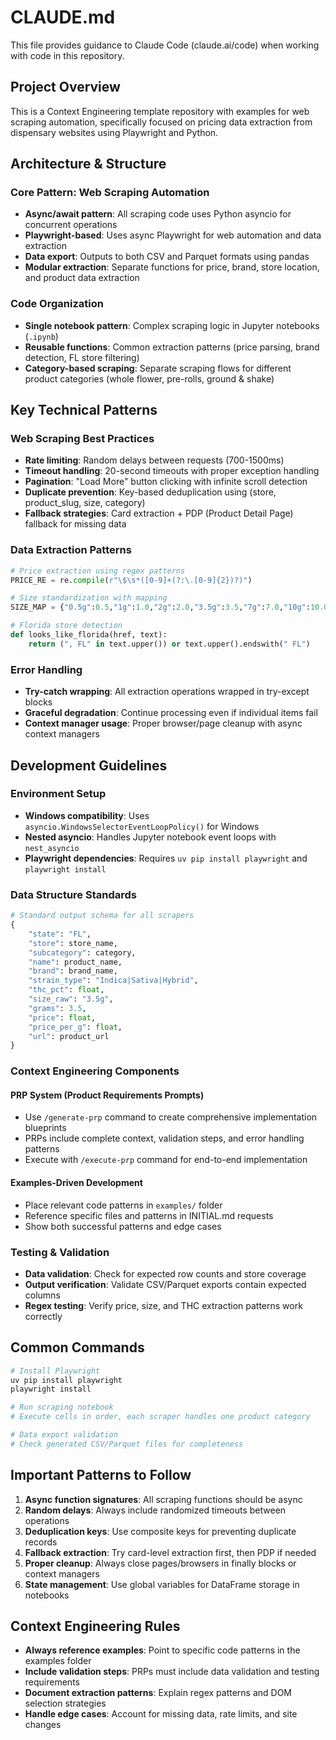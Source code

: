 # CLAUDE.md

This file provides guidance to Claude Code (claude.ai/code) when working with code in this repository.

## Project Overview

This is a Context Engineering template repository with examples for web scraping automation, specifically focused on pricing data extraction from dispensary websites using Playwright and Python.

## Architecture & Structure

### Core Pattern: Web Scraping Automation
- **Async/await pattern**: All scraping code uses Python asyncio for concurrent operations
- **Playwright-based**: Uses async Playwright for web automation and data extraction
- **Data export**: Outputs to both CSV and Parquet formats using pandas
- **Modular extraction**: Separate functions for price, brand, store location, and product data extraction

### Code Organization
- **Single notebook pattern**: Complex scraping logic in Jupyter notebooks (`.ipynb`)
- **Reusable functions**: Common extraction patterns (price parsing, brand detection, FL store filtering)
- **Category-based scraping**: Separate scraping flows for different product categories (whole flower, pre-rolls, ground & shake)

## Key Technical Patterns

### Web Scraping Best Practices
- **Rate limiting**: Random delays between requests (700-1500ms)
- **Timeout handling**: 20-second timeouts with proper exception handling
- **Pagination**: "Load More" button clicking with infinite scroll detection
- **Duplicate prevention**: Key-based deduplication using (store, product_slug, size, category)
- **Fallback strategies**: Card extraction + PDP (Product Detail Page) fallback for missing data

### Data Extraction Patterns
```python
# Price extraction using regex patterns
PRICE_RE = re.compile(r"\$\s*([0-9]+(?:\.[0-9]{2})?)")

# Size standardization with mapping
SIZE_MAP = {"0.5g":0.5,"1g":1.0,"2g":2.0,"3.5g":3.5,"7g":7.0,"10g":10.0,"14g":14.0,"28g":28.0}

# Florida store detection
def looks_like_florida(href, text):
    return (", FL" in text.upper()) or text.upper().endswith(" FL")
```

### Error Handling
- **Try-catch wrapping**: All extraction operations wrapped in try-except blocks
- **Graceful degradation**: Continue processing even if individual items fail
- **Context manager usage**: Proper browser/page cleanup with async context managers

## Development Guidelines

### Environment Setup
- **Windows compatibility**: Uses `asyncio.WindowsSelectorEventLoopPolicy()` for Windows
- **Nested asyncio**: Handles Jupyter notebook event loops with `nest_asyncio`
- **Playwright dependencies**: Requires `uv pip install playwright` and `playwright install`

### Data Structure Standards
```python
# Standard output schema for all scrapers
{
    "state": "FL",
    "store": store_name,
    "subcategory": category,
    "name": product_name,
    "brand": brand_name,
    "strain_type": "Indica|Sativa|Hybrid",
    "thc_pct": float,
    "size_raw": "3.5g",
    "grams": 3.5,
    "price": float,
    "price_per_g": float,
    "url": product_url
}
```

### Context Engineering Components

#### PRP System (Product Requirements Prompts)
- Use `/generate-prp` command to create comprehensive implementation blueprints
- PRPs include complete context, validation steps, and error handling patterns
- Execute with `/execute-prp` command for end-to-end implementation

#### Examples-Driven Development
- Place relevant code patterns in `examples/` folder
- Reference specific files and patterns in INITIAL.md requests
- Show both successful patterns and edge cases

### Testing & Validation
- **Data validation**: Check for expected row counts and store coverage
- **Output verification**: Validate CSV/Parquet exports contain expected columns
- **Regex testing**: Verify price, size, and THC extraction patterns work correctly

## Common Commands

```bash
# Install Playwright
uv pip install playwright
playwright install

# Run scraping notebook
# Execute cells in order, each scraper handles one product category

# Data export validation
# Check generated CSV/Parquet files for completeness
```

## Important Patterns to Follow

1. **Async function signatures**: All scraping functions should be async
2. **Random delays**: Always include randomized timeouts between operations
3. **Deduplication keys**: Use composite keys for preventing duplicate records
4. **Fallback extraction**: Try card-level extraction first, then PDP if needed
5. **Proper cleanup**: Always close pages/browsers in finally blocks or context managers
6. **State management**: Use global variables for DataFrame storage in notebooks

## Context Engineering Rules

- **Always reference examples**: Point to specific code patterns in the examples folder
- **Include validation steps**: PRPs must include data validation and testing requirements
- **Document extraction patterns**: Explain regex patterns and DOM selection strategies
- **Handle edge cases**: Account for missing data, rate limits, and site changes